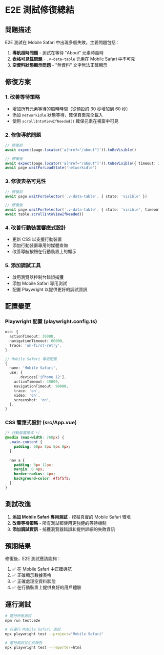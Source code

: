 # E2E 測試修復總結

## 問題描述

E2E 測試在 Mobile Safari 中出現多個失敗，主要問題包括：

1. **導航超時問題** - 測試在等待 "About" 元素時超時
2. **表格可見性問題** - `.v-data-table` 元素在 Mobile Safari 中不可見
3. **空資料狀態顯示問題** - "無資料" 文字無法正確顯示

## 修復方案

### 1. 改善等待策略

- 增加所有元素等待的超時時間（從預設的 30 秒增加到 60 秒）
- 添加 `networkidle` 狀態等待，確保頁面完全載入
- 使用 `scrollIntoViewIfNeeded()` 確保元素在視窗中可見

### 2. 修復導航問題

```typescript
// 修復前
await expect(page.locator('a[href="/about"]')).toBeVisible()

// 修復後
await expect(page.locator('a[href="/about"]')).toBeVisible({ timeout: 30000 })
await page.waitForLoadState('networkidle')
```

### 3. 修復表格可見性

```typescript
// 修復前
await page.waitForSelector('.v-data-table', { state: 'visible' })

// 修復後
await page.waitForSelector('.v-data-table', { state: 'visible', timeout: 60000 })
await table.scrollIntoViewIfNeeded()
```

### 4. 改善行動裝置響應式設計

- 更新 CSS 以支援行動裝置
- 添加行動裝置專用的媒體查詢
- 改善導航按鈕在行動裝置上的顯示

### 5. 添加調試工具

- 啟用瀏覽器控制台錯誤捕獲
- 添加 Mobile Safari 專用測試
- 配置 Playwright 以提供更好的調試資訊

## 配置變更

### Playwright 配置 (playwright.config.ts)

```typescript
use: {
  actionTimeout: 30000,
  navigationTimeout: 60000,
  trace: 'on-first-retry',
}

// Mobile Safari 專用配置
{
  name: 'Mobile Safari',
  use: { 
    ...devices['iPhone 12'],
    actionTimeout: 45000,
    navigationTimeout: 90000,
    trace: 'on',
    video: 'on',
    screenshot: 'on',
  },
}
```

### CSS 響應式設計 (src/App.vue)

```css
/* 行動裝置樣式 */
@media (max-width: 768px) {
  .main-content {
    padding: 60px 8px 8px 8px;
  }
  
  nav a {
    padding: 8px 12px;
    margin: 0 4px;
    border-radius: 4px;
    background-color: #f5f5f5;
  }
}
```

## 測試改進

1. **添加 Mobile Safari 專用測試** - 模擬真實的 Mobile Safari 環境
2. **改善等待策略** - 所有測試都使用更強健的等待機制
3. **添加調試資訊** - 捕獲瀏覽器錯誤和提供詳細的失敗資訊

## 預期結果

修復後，E2E 測試應該能夠：

1. ✅ 在 Mobile Safari 中正確導航
2. ✅ 正確顯示數據表格
3. ✅ 正確處理空資料狀態
4. ✅ 在行動裝置上提供良好的用戶體驗

## 運行測試

```bash
# 運行所有測試
npm run test:e2e

# 只運行 Mobile Safari 測試
npx playwright test --project="Mobile Safari"

# 運行測試並生成報告
npx playwright test --reporter=html
```
